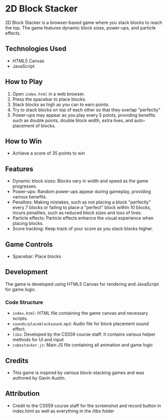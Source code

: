 # 2D Block Stacker

2D Block Stacker is a browser-based game where you stack blocks to reach the top. The game features dynamic block sizes, power-ups, and particle effects.

## Technologies Used

- HTML5 Canvas
- JavaScript

## How to Play

1. Open `index.html` in a web browser.
2. Press the spacebar to place blocks.
3. Stack blocks as high as you can to earn points.
4. Try to stack blocks on top of each other so that they overlap "perfectly"
5. Power-ups may appear as you play every 5 points, providing benefits such as double points, double block width, extra lives, and auto-placement of blocks.

## How to Win
- Achieve a score of 35 points to win

## Features

- Dynamic block sizes: Blocks vary in width and speed as the game progresses.
- Power-ups: Random power-ups appear during gameplay, providing various benefits.
- Penalties: Making mistakes, such as not placing a block "perfectly" every 7 blocks or failing to place a "perfect" block within 10 blocks, incurs penalties, such as reduced block sizes and loss of lives.
- Particle effects: Particle effects enhance the visual experience when placing blocks.
- Score tracking: Keep track of your score as you stack blocks higher.

## Game Controls

- Spacebar: Place blocks

## Development

The game is developed using HTML5 Canvas for rendering and JavaScript for game logic.

### Code Structure

- `index.html`: HTML file containing the game canvas and necessary scripts.
- `sounds/placeblocksound.mp3`: Audio file for block placement sound effect.
- `libs`: Developed by the CS559 course staff. It contains various helper methods for UI and input
- `cubestacker.js`: Main JS file containing all animation and game logic

## Credits

- This game is inspired by various block-stacking games and was authored by Gavin Austin.

## Attribution
- Credit to the CS559 course staff for the screenshot and record button in index.html as well as everything in the /libs folder


